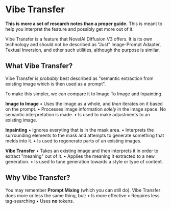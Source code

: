 # Vibe Transfer
**This is more a set of research notes than a proper guide.** This is meant to help you interpret the feature and possibly get more out of it.

Vibe Transfer is a feature that NovelAI Diffusion V3 offers. It is its own technology and should not be described as "Just" Image-Prompt Adapter, Textual Inversion, and other such utilities, although the purpose is similar.

## What Vibe Transfer?

Vibe Transfer is *probably* best described as "semantic extraction from existing image which is then used as a prompt".

To make this simpler, we can compare it to Image To Image and Inpainting.

**Image to Image**
• Uses the image as a whole, and *then* iterates on it based on the prompt.
• Processes image information *solely* in the image space. No semantic interpretation is made.
• Is used to make adjustments to an existing image.

**Inpainting**
• Ignores everyting that is in the mask area.
• Interprets the surrounding elements to the mask and attempts to generate something that melds into it.
• Is used to regenerate parts of an existing images.

**Vibe Transfer**
• Takes an existing image and then interprets it in order to extract "meaning" out of it.
• Applies the meaning it extracted to a new generation.
• Is used to tune generation towards a style or type of content.

## Why Vibe Transfer?

You may remember **Prompt Mixing** (which you can still do). Vibe Transfer does more or less the same thing, but:
• Is more effective
• Requires less tag-searching
• Uses **no** tokens.
